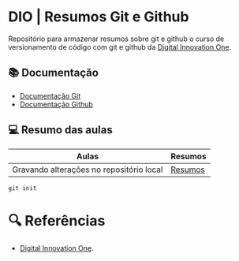 # DIO | Resumos Git e Github

Repositório para armazenar resumos sobre git e github o curso de versionamento de código com git e github da [Digital Innovation One](https://www.dio.me/).

## 📚 Documentação 
- [Documentação Git](https://git-scm.com/doc)
- [Documentação Github](https://ocs.github.com/)

## 💻 Resumo das aulas

| Aulas | Resumos |
|-------|---------|
| Gravando alterações no repositório local | [Resumos]()|

```
git init 
```
# 🔍 Referências 
- [Digital Innovation One]().